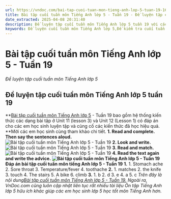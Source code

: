 ```yaml
---
url: https://vndoc.com/bai-tap-cuoi-tuan-mon-tieng-anh-lop-5-tuan-19-162676
title: Bài tập cuối tuần môn Tiếng Anh lớp 5 - Tuần 19 - Đề luyện tập cuối tuần môn Tiếng Anh lớp 5 - VnDoc.com
date_extracted: 2025-04-08 20:31:40
description: Đề luyện tập cuối tuần môn Tiếng Anh lớp 5 tuần 19 với các dạng bài tập khác nhau đi kèm đáp án giúp các em học sinh tham khảo và củng cố các kiến thức được học trong lesson 3 của unit 11 và lesson 1 của unit 12.
keywords: Đề luyện cuối tuần môn Tiếng Anh lớp 5,Đề kiểm tra cuối tuần môn tiếng anh lớp 5 tuần 19,Bài tập cuối tuần môn Tiếng anh lớp 5,giải bài tập tiếng anh 5,tiếng anh lớp 5,bài tập tiếng anh lớp 5,bài tập tiếng anh lớp 5 unit 11
---
```


# Bài tập cuối tuần môn Tiếng Anh lớp 5 - Tuần 19
 _Đề luyện tập cuối tuần môn Tiếng Anh lớp 5_
## Đề luyện tập cuối tuần môn Tiếng Anh lớp 5 tuần 19
**[Bài tập cuối tuần môn Tiếng Anh lớp 5](<https://vndoc.com/bai-tap-cuoi-tuan-tieng-anh-lop5>) \- Tuần 19 bao gồm hệ thống kiến thức các dạng bài tập ở Unit 11 \(lesson 3\) và Unit 12 \(Lesson 1\) có đáp án cho các em học sinh luyện tập và củng cố các kiến thức đã học hiệu quả. **Mời các em học sinh cùng tham khảo chi tiết.
**1\. Read and complete. Then say the sentences aloud.**
![Bài tập cuối tuần môn Tiếng Anh lớp 5 - Tuần 19](https://i.vdoc.vn/data/image/2019/01/16/bai-tap-cuoi-tuan-mon-tieng-anh-lop-5-tuan-19-1.JPG)
**2\. Look and write.**
![Bài tập cuối tuần môn Tiếng Anh lớp 5 - Tuần 19](https://i.vdoc.vn/data/image/2019/01/16/bai-tap-cuoi-tuan-mon-tieng-anh-lop-5-tuan-19-2.JPG)
**3\. Read and match.**
![Bài tập cuối tuần môn Tiếng Anh lớp 5 - Tuần 19](https://i.vdoc.vn/data/image/2019/01/16/bai-tap-cuoi-tuan-mon-tieng-anh-lop-5-tuan-19-3.JPG)
**4\. Read the text again and write the advice.**
**![Bài tập cuối tuần môn Tiếng Anh lớp 5 - Tuần 19](https://i.vdoc.vn/data/image/2019/01/16/bai-tap-cuoi-tuan-mon-tieng-anh-lop-5-tuan-19-4.JPG)**
**Đáp án bài tập cuối tuần môn tiếng Anh lớp 5 - Tuần 19**
**1.**
1\. Stomach ache
2\. Sore throat
3\. Temperature/fever
4\. toothache
**2.**
1\. matches
2\. the knife
3\. touch
4\. The stairs
5\. A bike
6\. climb
**3.**
1\. b
2\. d
3\. e
4\. a
5\. c
 _Trên đây là nội dung[Bài tập cuối tuần môn Tiếng Anh lớp 5 - Tuần 19.](<https://vndoc.com/bai-tap-cuoi-tuan-mon-tieng-anh-lop-5-tuan-19-162676>) Ngoài ra, VnDoc.com cũng luôn cập nhật liên tục rất nhiều tài liệu Ôn tập Tiếng Anh lớp 5 hữu ích khác giúp các em học sinh lớp 5 học tốt môn Tiếng Anh hơn._
